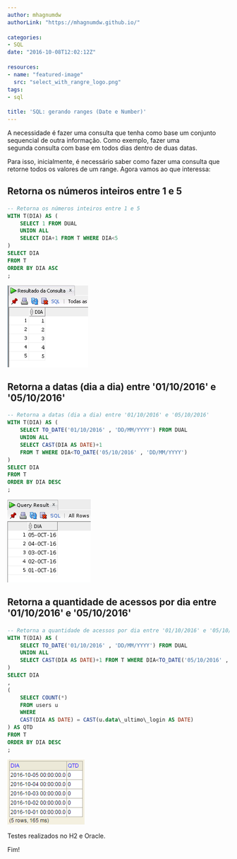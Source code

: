 ```yaml
---
author: mhagnumdw
authorLink: "https://mhagnumdw.github.io/"

categories:
- SQL
date: "2016-10-08T12:02:12Z"

resources:
- name: "featured-image"
  src: "select_with_rangre_logo.png"
tags:
- sql

title: 'SQL: gerando ranges (Date e Number)'
---
```


A necessidade é fazer uma consulta que tenha como base um conjunto sequencial de outra informação. Como exemplo, fazer uma segunda consulta com base em todos dias dentro de duas datas.

<!--more-->

Para isso, inicialmente, é necessário saber como fazer uma consulta que retorne todos os valores de um range. Agora vamos ao que interessa:

## Retorna os números inteiros entre 1 e 5

```sql
-- Retorna os números inteiros entre 1 e 5
WITH T(DIA) AS (
    SELECT 1 FROM DUAL
    UNION ALL
    SELECT DIA+1 FROM T WHERE DIA<5
)
SELECT DIA
FROM T
ORDER BY DIA ASC
;
```

![select_with_number_range](select_with_number_range.png)

## Retorna a datas (dia a dia) entre '01/10/2016' e '05/10/2016'

```sql
-- Retorna a datas (dia a dia) entre '01/10/2016' e '05/10/2016'
WITH T(DIA) AS (
    SELECT TO_DATE('01/10/2016' , 'DD/MM/YYYY') FROM DUAL
    UNION ALL
    SELECT CAST(DIA AS DATE)+1
    FROM T WHERE DIA<TO_DATE('05/10/2016' , 'DD/MM/YYYY')
)
SELECT DIA
FROM T
ORDER BY DIA DESC
;
```

![select_with_date_range](select_with_date_range.png)

## Retorna a quantidade de acessos por dia entre '01/10/2016' e '05/10/2016'

```sql
-- Retorna a quantidade de acessos por dia entre '01/10/2016' e '05/10/2016'
WITH T(DIA) AS (
    SELECT TO_DATE('01/10/2016' , 'DD/MM/YYYY') FROM DUAL
    UNION ALL
    SELECT CAST(DIA AS DATE)+1 FROM T WHERE DIA<TO_DATE('05/10/2016' , 'DD/MM/YYYY')
)
SELECT DIA
,
(
    SELECT COUNT(*)
    FROM users u
    WHERE
    CAST(DIA AS DATE) = CAST(u.data\_ultimo\_login AS DATE)
) AS QTD
FROM T
ORDER BY DIA DESC
;
```

![select_with_date_range_and_users](select_with_date_range_and_users.png)

Testes realizados no H2 e Oracle.

Fim!
